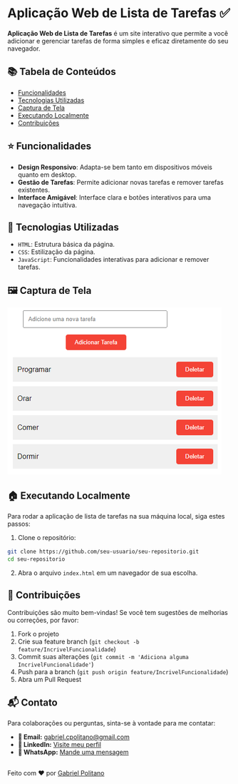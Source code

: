 
# Aplicação Web de Lista de Tarefas ✅

**Aplicação Web de Lista de Tarefas** é um site interativo que permite a você adicionar e gerenciar tarefas de forma simples e eficaz diretamente do seu navegador.

## 📚 Tabela de Conteúdos

- [Funcionalidades](#funcionalidades)
- [Tecnologias Utilizadas](#tecnologias-utilizadas)
- [Captura de Tela](#captura-de-tela)
- [Executando Localmente](#executando-localmente)
- [Contribuições](#contribuições)

## ⭐ Funcionalidades

- **Design Responsivo**: Adapta-se bem tanto em dispositivos móveis quanto em desktop.
- **Gestão de Tarefas**: Permite adicionar novas tarefas e remover tarefas existentes.
- **Interface Amigável**: Interface clara e botões interativos para uma navegação intuitiva.

## 🚀 Tecnologias Utilizadas

- `HTML`: Estrutura básica da página.
- `CSS`: Estilização da página.
- `JavaScript`: Funcionalidades interativas para adicionar e remover tarefas.

## 🖼️ Captura de Tela

![Interface da Lista de Tarefas](https://github.com/gabrielcpolitano/Lista_Tarefas/blob/main/lista_tarefas.png) <!-- Substitua com o link real da imagem -->

## 🏠 Executando Localmente

Para rodar a aplicação de lista de tarefas na sua máquina local, siga estes passos:

1. Clone o repositório:
```bash
git clone https://github.com/seu-usuario/seu-repositorio.git
cd seu-repositorio
```

2. Abra o arquivo `index.html` em um navegador de sua escolha.

## 👋 Contribuições

Contribuições são muito bem-vindas! Se você tem sugestões de melhorias ou correções, por favor:
1. Fork o projeto
2. Crie sua feature branch (`git checkout -b feature/IncrivelFuncionalidade`)
3. Commit suas alterações (`git commit -m 'Adiciona alguma IncrivelFuncionalidade'`)
4. Push para a branch (`git push origin feature/IncrivelFuncionalidade`)
5. Abra um Pull Request

## 📬 Contato

Para colaborações ou perguntas, sinta-se à vontade para me contatar:

- **📧 Email:** [gabriel.cpolitano@gmail.com](mailto:gabriel.cpolitano@gmail.com)
- **💼 LinkedIn:** [Visite meu perfil](https://www.linkedin.com/in/gabriel-correia-politano-a30335302/)
- **📱 WhatsApp:** [Mande uma mensagem](https://wa.me/17996490503)


## 
Feito com ❤️ por [Gabriel Politano](https://github.com/gabrielcpolitano)
